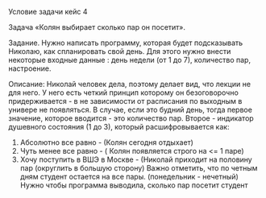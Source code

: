 Условие задачи кейс 4

Задача «Колян выбирает сколько пар он посетит».

Задание. Нужно написать программу, которая будет подсказывать Николаю, как спланировать свой день. Для этого нужно
внести некоторые входные данные : день недели (от 1 до 7), количество пар, настроение.

Описание:
Николай человек дела, поэтому делает вид, что лекции не для него. У него есть четкий принцип которому он безоговорочно
придерживается - в не зависимости от расписания по выходным в универе не появляться.
В случае, если это будний день, тогда первое значение, которое вводится - это количество пар.
Второе - индикатор душевного состояния (1 до 3), который расшифровывается как:
1. Абсолютно все равно - (Колян сегодня отдыхает)
2. Чуть менее все равно - ( Колян появляется строго на <= 1 паре)
3. Хочу поступить в ВШЭ в Москве - (Николай приходит на половину пар (округлить в большую сторону)
Важно отметить, что по четным дням студент остается на все пары. (понедельник - нечетный)
Нужно чтобы программа выводила, сколько пар посетит студент
